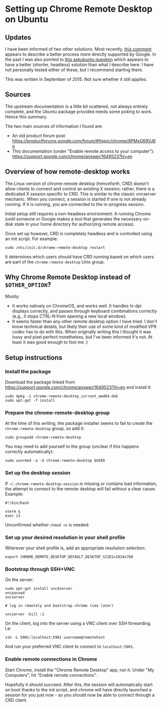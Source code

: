 # Setting up Chrome Remote Desktop on Ubuntu

## Updates

I have been informed of two other solutions. Most recently, [this
comment](https://aur.archlinux.org/packages/chrome-remote-desktop/#comment-719586)
appears to describe a better process more directly supported by Google.
In the past I was also pointed to [this askubuntu
question](https://askubuntu.com/questions/795703) which appears to have
a better (shorter, headless) solution than what I describe here. I have
not personally tested either of these, but I recommend starting there.

This was written in September of 2015. Not sure whether it still
applies.

## Sources

The upstream documentation is a little bit scattered, not always
entirely complete, and the Ubuntu package provided needs some poking to
work. Hence this summary.

The two main sources of information I found are:

* An old product forum post:
  <https://productforums.google.com/forum/#!topic/chrome/8PMxG69VJ6o>
* This documentation (under \"Enable remote access to your
  computer\"):
  <https://support.google.com/chrome/answer/1649523?hl=en>

## Overview of how remote-desktop works

The Linux version of chrome remote desktop (henceforth, CRD) doesn\'t
allow clients to connect and control an existing X session; rather,
there is a dedicated X session specific to CRD. This is similar to the
classic vncserver mechanic. When you connect, a session is started if
one is not already running. If it is running, you are connected to the
in-progress session.

Initial setup still requires a non-headless environment: A running
Chrome (until someone or Google makes a tool that generates the
necessary on-disk state in your home directory for authorizing remote
access).

Once set up however, CRD is completely headless and is controlled using
an init script. For example:

    sudo /etc/init.d/chrome-remote-desktop restart

It determines which users should have CRD running based on which users
are part of the `chrome-remote-desktop` Unix group.

## Why Chrome Remote Desktop instead of `$OTHER_OPTION`?

Mostly:

* It works natively on ChromeOS, and works well. It handles hi-dpi
  displays correctly, and passes through keyboard combinations
  correctly (e.g., it stops CTRL-N from opening a new local window).
* It seems faster than any other remote desktop option I have tried. I
  don\'t know technical details, but likely their use of some kind of
  modified VP9 codec has to do with this. When originally writing this
  I thought it was lossy and pixel perfect nonetheless, but I\'ve been
  informed it\'s not. At least it was good enough to fool me :)

## Setup instructions

### Install the package

Download the package linked from
<https://support.google.com/chrome/answer/1649523?hl=en> and install it:

    sudo dpkg -i chrome-remote-desktop_current_amd64.deb
    sudo apt-get -f install

### Prepare the chrome-remote-desktop group

At the time of this writing, the package installer seems to fail to
create the `chrome-remote-desktop` group, so add it:

    sudo groupadd chrome-remote-desktop

You may need to add yourself to the group (unclear if this happens
correctly automatically):

    sudo usermod -a -G chrome-remote-desktop $USER

### Set up the desktop session

If `~/.chrome-remote-desktop-session` is missing or contains bad
information, the attempt to connect to the remote desktop will fail
without a clear cause. Example:

    #!/bin/bash

    xterm &
    exec i3

Unconfirmed whether `chmod +x` is needed.

### Set up your desired resolution in your shell profile

Wherever your shell profile is, add an appropriate resolution selection:

    export CHROME_REMOTE_DESKTOP_DEFAULT_DESKTOP_SIZES=1024x768

### Bootstrap through SSH+VNC

On the server:

    sudo apt-get install vnc4server
    vncpasswd
    vncserver

    # log in remotely and bootstrap chrome (see later)

    vncserver -kill :1

On the client, log into the server using a VNC client over SSH
forwarding. I.e:

    ssh -L 5901:localhost:5901 username@remotehost

And run your preferred VNC client to connect to `localhost:5901`.

### Enable remote connections in Chrome

Start Chrome, install the \"Chrome Remote Desktop\" app, run it. Under
\"My Computers\", hit \"Enable remote connections\".

Hopefully it should succeed. After this, the session will automatically
start on boot thanks to the init script, and chrome will have directly
launched a session for you just now - so you should now be able to
connect through a CRD client.
